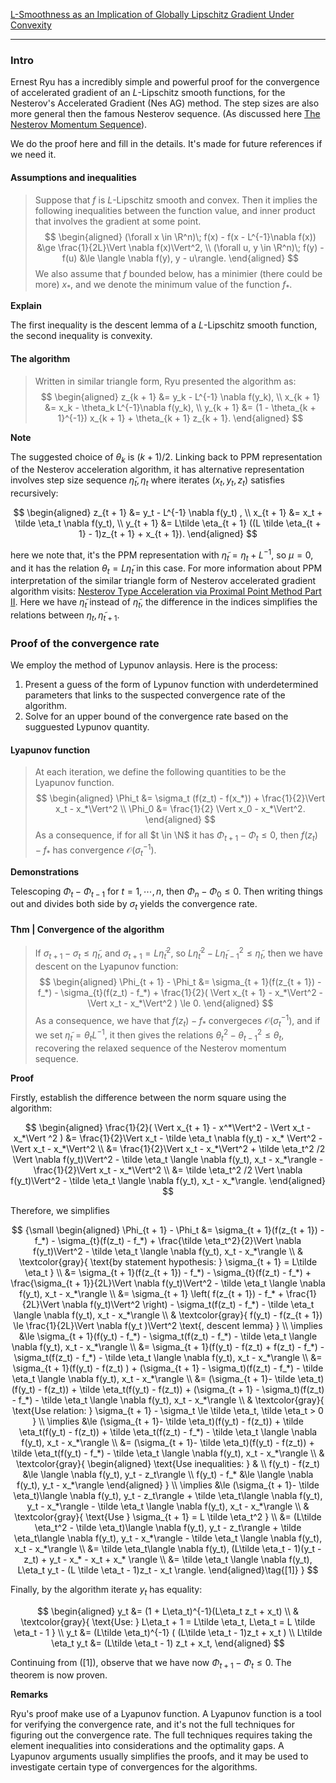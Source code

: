 [L-Smoothness as an Implication of Globally Lipschitz Gradient Under Convexity](../AMATH%20516%20Numerical%20Optimizations/Properties%20of%20Functions/Global%20Lipschitz%20Gradient,%20Strong%20Smoothness,%20Equivalence%20and%20Implications.md)


---
### **Intro**

Ernest Ryu has a incredibly simple and powerful proof for the convergence of accelerated gradient of an $L$-Lipschitz smooth functions, for the Nesterov's Accelerated Gradient (Nes AG) method. 
The step sizes are also more general then the famous Nesterov sequence. (As discussed here [The Nesterov Momentum Sequence](The%20Nesterov%20Momentum%20Sequence.md)). 

We do the proof here and fill in the details. 
It's made for future references if we need it. 


#### **Assumptions and inequalities**
> Suppose that $f$ is $L$-Lipschitz smooth and convex. 
> Then it implies the following inequalities between the function value, and inner product that involves the gradient at some point. 
> $$
> \begin{aligned}
>     (\forall x \in \R^n)\; f(x) - f(x - L^{-1}\nabla f(x)) 
>     &\ge \frac{1}{2L}\Vert \nabla f(x)\Vert^2, 
>     \\
>     (\forall u, y \in \R^n)\; 
>     f(y) - f(u) &\le \langle \nabla f(y), y - u\rangle. 
> \end{aligned}
> $$
> We also assume that $f$ bounded below, has a minimier (there could be more) $x_*$, and we denote the minimum value of the function $f_*$. 

**Explain**

The first inequality is the descent lemma of a $L$-Lipschitz smooth function, the second inequality is convexity. 

#### **The algorithm**
> Written in similar triangle form, Ryu presented the algorithm as: 
> $$
> \begin{aligned}
>     z_{k + 1} &= y_k - L^{-1} \nabla f(y_k), 
>     \\
>     x_{k + 1} &= x_k - \theta_k L^{-1}\nabla f(y_k), 
>     \\
>     y_{k + 1} &= (1 - \theta_{k + 1}^{-1}) x_{k + 1}
>      + 
>     \theta_{k + 1} z_{k + 1}. 
> \end{aligned}
> $$

**Note**

The suggested choice of $\theta_k$ is $(k + 1)/ 2$. 
Linking back to PPM representation of the Nesterov acceleration algorithm, it has alternative representation involves step size sequence $\tilde \eta_t, \eta_t$ where iterates $(x_t, y_t, z_t)$ satisfies recursively: 

$$
\begin{aligned}
    z_{t + 1} &= y_t - L^{-1} \nabla f(y_t) , 
    \\
    x_{t + 1} &= x_t + \tilde \eta_t \nabla f(y_t), 
    \\
    y_{t + 1} &= 
    L\tilde \eta_{t + 1} ((L \tilde \eta_{t + 1} - 1)z_{t + 1} + x_{t + 1}). 
\end{aligned}
$$

here we note that, it's the PPM representation with $\tilde \eta_t = \eta_t + L^{-1}$, so $\mu = 0$, and it has the relation $\theta_t = L \tilde \eta_t$ in this case. 
For more information about PPM interpretation of the similar triangle form of Nesterov accelerated gradient algorithm visits: [Nesterov Type Acceleration via Proximal Point Method Part II](Nesterov%20Type%20Acceleration%20via%20Proximal%20Point%20Method%20Part%20II.md). Here we have $\tilde \eta_{t}$ instead 
of $\tilde \eta_t$, the difference in the indices simplifies the relations between $\eta_t, \tilde \eta_{t + 1}$. 


### **Proof of the convergence rate**

We employ the method of Lypunov anlaysis. 
Here is the process: 
1. Present a guess of the form of Lypunov function with underdetermined parameters that links to the suspected convergence rate of the algorithm. 
2. Solve for an upper bound of the convergence rate based on the sugguested Lypunov quantity. 

#### **Lyapunov function**
> At each iteration, we define the following quantities to be the Lyapunov function. 
> $$
> \begin{aligned}
>     \Phi_t &= \sigma_t (f(z_t) - f(x_*)) + 
>     \frac{1}{2}\Vert x_t - x_*\Vert^2
>     \\ 
>     \Phi_0 &= \frac{1}{2} \Vert x_0 - x_*\Vert^2. 
> \end{aligned}
> $$
> As a consequence, if for all $t \in \N$ it has $\Phi_{t + 1} - \Phi_t \le 0$, then $f(z_t) - f_*$ has convergence $\mathcal O(\sigma_t^{-1})$. 

**Demonstrations**

Telescoping $\Phi_{t} - \Phi_{t - 1}$ for $t = 1, \cdots, n$, then $\Phi_{n} - \Phi_0 \le 0$. 
Then writing things out and divides both side by $\sigma_t$ yields the convergence rate. 



#### **Thm | Convergence of the algorithm**
> If $\sigma_{t + 1} - \sigma_t \le \tilde \eta_t$, and $\sigma_{t + 1} = L \tilde \eta_t^2$, so $L\tilde \eta_t^2 - L \tilde \eta_{t -1}^2 \le \tilde \eta_t$, then we have descent on the Lyapunov function: 
> $$
> \begin{aligned}
>     \Phi_{t + 1} - \Phi_t &= \sigma_{t + 1}(f(z_{t + 1}) - f_*) 
>     - \sigma_{t}(f(z_t) - f_*) + 
>     \frac{1}{2}(
>         \Vert x_{t + 1} - x_*\Vert^2 
>         - 
>         \Vert x_t - x_*\Vert^2
>     ) \le 0. 
> \end{aligned}
> $$
> As a consequence, we have that $f(z_t) - f_*$ convergeces $\mathcal O(\sigma_t^{-1})$, and if we set $\tilde \eta_t = \theta_t L^{-1}$, it then gives the relations $\theta_t^2 - \theta_{t - 1}^2 \le \theta_t$, recovering the relaxed sequence of the Nesterov momentum sequence. 

**Proof**

Firstly, establish the difference between the norm square using the algorithm: 

$$
\begin{aligned}
    \frac{1}{2}(
        \Vert x_{t + 1} - x^*\Vert^2 - 
        \Vert x_t - x_*\Vert    ^2
    )
    &= 
    \frac{1}{2}\Vert 
        x_t - \tilde \eta_t \nabla f(y_t) - x_*
    \Vert^2 - \Vert x_t - x_*\Vert^2
    \\
    &= 
    \frac{1}{2}\Vert x_t - x_*\Vert^2 
    + \tilde \eta_t^2 /2 \Vert \nabla f(y_t)\Vert^2 
    - \tilde \eta_t \langle \nabla f(y_t), x_t - x_*\rangle - 
    \frac{1}{2}\Vert x_t - x_*\Vert^2 
    \\
    &= 
    \tilde \eta_t^2 /2 \Vert \nabla f(y_t)\Vert^2 
    - \tilde \eta_t \langle \nabla f(y_t), x_t - x_*\rangle. 
\end{aligned}
$$

Therefore, we simplifies 

$$
{\small
\begin{aligned}
    \Phi_{t + 1} - \Phi_t &= 
    \sigma_{t + 1}(f(z_{t + 1}) - f_*) 
    - \sigma_{t}(f(z_t) - f_*) 
    + 
    \frac{\tilde \eta_t^2}{2}\Vert \nabla f(y_t)\Vert^2 - 
    \tilde \eta_t \langle \nabla f(y_t), x_t - x_*\rangle
    \\
    & \textcolor{gray}{
        \text{by statement hypothesis: } \sigma_{t + 1} = L\tilde \eta_t
    }
    \\
    &= 
    \sigma_{t + 1}(f(z_{t + 1}) - f_*) 
    - \sigma_{t}(f(z_t) - f_*) 
    + 
    \frac{\sigma_{t + 1}}{2L}\Vert \nabla f(y_t)\Vert^2 - 
    \tilde \eta_t \langle \nabla f(y_t), x_t - x_*\rangle
    \\
    &= \sigma_{t + 1} 
    \left(
        f(z_{t + 1}) - f_* + \frac{1}{2L}\Vert \nabla f(y_t)\Vert^2 
    \right)
    - \sigma_t(f(z_t) - f_*)
    - \tilde \eta_t \langle \nabla f(y_t), x_t - x_*\rangle
    \\
    & \textcolor{gray}{
        f(y_t) - f(z_{t + 1}) \le \frac{1}{2L}\Vert \nabla f(y_t )\Vert^2 
        \text{, descent lemma}
    }
    \\
    \implies 
    &\le 
    \sigma_{t + 1}(f(y_t) - f_*) - \sigma_t(f(z_t) - f_*)
     - \tilde \eta_t \langle \nabla f(y_t), x_t - x_*\rangle
    \\
    &= 
    \sigma_{t + 1}(f(y_t) - f(z_t) + f(z_t) - f_*) - \sigma_t(f(z_t) - f_*)
     - \tilde \eta_t \langle \nabla f(y_t), x_t - x_*\rangle
    \\
    &= \sigma_{t + 1}(f(y_t) - f(z_t) ) +
    (\sigma_{t + 1} - \sigma_t)(f(z_t) - f_*)
    - \tilde \eta_t \langle \nabla f(y_t), x_t - x_*\rangle
    \\
    &= (\sigma_{t + 1}- \tilde \eta_t)(f(y_t) - f(z_t)) +
    \tilde \eta_t(f(y_t) - f(z_t)) + 
    (\sigma_{t + 1} - \sigma_t)(f(z_t) - f_*)
    - \tilde \eta_t \langle \nabla f(y_t), x_t - x_*\rangle
    \\
    & \textcolor{gray}{
        \text{Use relation: }
        \sigma_{t + 1} - \sigma_t \le \tilde \eta_t, \tilde \eta_t > 0
    }
    \\
    \implies 
    &\le 
    (\sigma_{t + 1}- \tilde \eta_t)(f(y_t) - f(z_t)) +
    \tilde \eta_t(f(y_t) - f(z_t)) + 
    \tilde \eta_t(f(z_t) - f_*)
    - \tilde \eta_t \langle \nabla f(y_t), x_t - x_*\rangle
    \\
    &= 
    (\sigma_{t + 1}- \tilde \eta_t)(f(y_t) - f(z_t)) +
    \tilde \eta_t(f(y_t) - f_*)
    - \tilde \eta_t \langle \nabla f(y_t), x_t - x_*\rangle
    \\
    & \textcolor{gray}{
        \begin{aligned}
            \text{Use inequalities: } &
            \\
            f(y_t) - f(z_t) 
            &\le \langle \nabla f(y_t), y_t - z_t\rangle
            \\
            f(y_t) - f_* 
            &\le \langle \nabla f(y_t), y_t - x_*\rangle
        \end{aligned} 
    }
    \\
    \implies &\le 
    (\sigma_{t + 1}- \tilde \eta_t)\langle \nabla f(y_t), y_t - z_t\rangle +
    \tilde \eta_t\langle \nabla f(y_t), y_t - x_*\rangle
    - \tilde \eta_t \langle \nabla f(y_t), x_t - x_*\rangle
    \\
    & \textcolor{gray}{
        \text{Use } \sigma_{t + 1} = L \tilde \eta_t^2
    }
    \\
    &= 
    (L\tilde \eta_t^2 - \tilde \eta_t)\langle \nabla f(y_t), y_t - z_t\rangle +
    \tilde \eta_t\langle \nabla f(y_t), y_t - x_*\rangle
    - \tilde \eta_t \langle \nabla f(y_t), x_t - x_*\rangle
    \\
    &= 
    \tilde \eta_t\langle 
        \nabla f(y_t), 
        (L\tilde \eta_t - 1)(y_t - z_t) + y_t - x_* - x_t + x_*
    \rangle
    \\
    &= \tilde \eta_t
    \langle 
        \nabla f(y_t), 
        L\eta_t y_t - (L \tilde \eta_t - 1)z_t - x_t
    \rangle. 
\end{aligned}\tag{[1]}
}
$$

Finally, by the algorithm iterate $y_t$ has equality: 

$$
\begin{aligned}
    y_t &= (1 + L\eta_t)^{-1}(L\eta_t z_t + x_t)
    \\
    & \textcolor{gray}{
        \text{Use: } L\eta_t + 1 = L\tilde \eta_t, L\eta_t = L \tilde \eta_t - 1
    }
    \\
    y_t &= 
    (L\tilde \eta_t)^{-1}
    (
        (L\tilde \eta_t - 1)z_t + x_t
    )
    \\
    L\tilde \eta_t y_t &= 
    (L\tilde \eta_t - 1) z_t + x_t, 
\end{aligned}
$$

Continuing from (\[1\]), observe that we have now $\Phi_{t + 1} - \Phi_t \le 0$. 
The theorem is now proven. 

**Remarks**

Ryu's proof make use of a Lyapunov function. 
A Lyapunov function is a tool for verifying the convergence rate, and it's not the full techniques for figuring out the convergence rate. 
The full techniques requires taking the element inequalities into considerations and the optimality gaps. 
A Lyapunov arguments usually simplifies the proofs, and it may be used to investigate certain type of convergences for the algorithms. 




